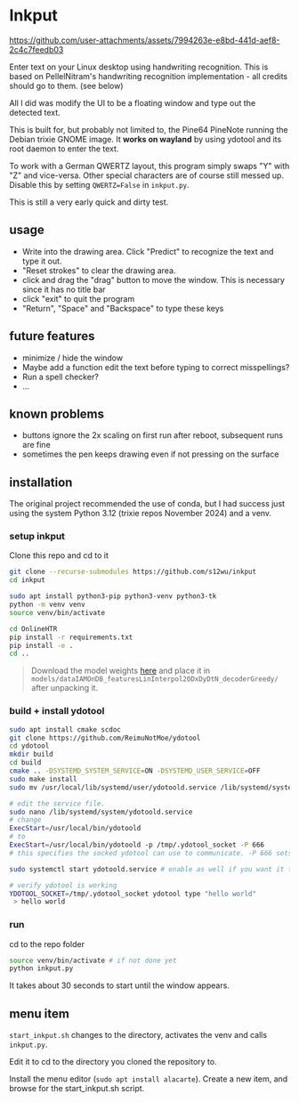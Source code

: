 # Inkput

https://github.com/user-attachments/assets/7994263e-e8bd-441d-aef8-2c4c7feedb03

Enter text on your Linux desktop using handwriting recognition.
This is based on PellelNitram's handwriting recognition implementation - all credits should go to them. (see below)

All I did was modify the UI to be a floating window and type out the detected text.


This is built for, but probably not limited to, the Pine64 PineNote running the Debian trixie GNOME image.
It **works on wayland** by using ydotool and its root daemon to enter the text.

To work with a German QWERTZ layout, this program simply swaps "Y" with "Z" and vice-versa. Other special characters are of course still messed up. Disable this by setting `QWERTZ=False` in `inkput.py`.

This is still a very early quick and dirty test.

## usage
 - Write into the drawing area. Click "Predict" to recognize the text and type it out.
 - "Reset strokes" to clear the drawing area.
 - click and drag the "drag" button to move the window. This is necessary since it has no title bar
 - click "exit" to quit the program
 - "Return", "Space" and "Backspace" to type these keys

## future features
 - minimize / hide the window
 - Maybe add a function edit the text before typing to correct misspellings?
 - Run a spell checker?
 - ...

## known problems
 - buttons ignore the 2x scaling on first run after reboot, subsequent runs are fine
 - sometimes the pen keeps drawing even if not pressing on the surface

## installation
The original project recommended the use of conda, but I had success just using the system Python 3.12 (trixie repos November 2024) and a venv.

### setup inkput

Clone this repo and cd to it

```bash
git clone --recurse-submodules https://github.com/s12wu/inkput
cd inkput

sudo apt install python3-pip python3-venv python3-tk
python -m venv venv
source venv/bin/activate

cd OnlineHTR
pip install -r requirements.txt
pip install -e .
cd ..
```

> Download the model weights [here](https://lellep.xyz/blog/online-htr.html?utm_campaign=githubWeights#the-model-weights) and place it in `models/dataIAMOnDB_featuresLinInterpol20DxDyDtN_decoderGreedy/` after unpacking it.


### build + install ydotool
```bash
sudo apt install cmake scdoc
git clone https://github.com/ReimuNotMoe/ydotool
cd ydotool
mkdir build
cd build
cmake .. -DSYSTEMD_SYSTEM_SERVICE=ON -DSYSTEMD_USER_SERVICE=OFF
sudo make install
sudo mv /usr/local/lib/systemd/user/ydotoold.service /lib/systemd/system/

# edit the service file.
sudo nano /lib/systemd/system/ydotoold.service
# change
ExecStart=/usr/local/bin/ydotoold
# to
ExecStart=/usr/local/bin/ydotoold -p /tmp/.ydotool_socket -P 666
# this specifies the socked ydotool can use to communicate. -P 666 sets the necessary permissions

sudo systemctl start ydotoold.service # enable as well if you want it to run it on system startup

# verify ydotool is working
YDOTOOL_SOCKET=/tmp/.ydotool_socket ydotool type "hello world" 
 > hello world
```

### run
cd to the repo folder
```bash
source venv/bin/activate # if not done yet
python inkput.py
```

It takes about 30 seconds to start until the window appears.

## menu item
`start_inkput.sh` changes to the directory, activates the venv and calls `inkput.py`.

Edit it to cd to the directory you cloned the repository to.

Install the menu editor (`sudo apt install alacarte`). Create a new item, and browse for the start_inkput.sh script.

